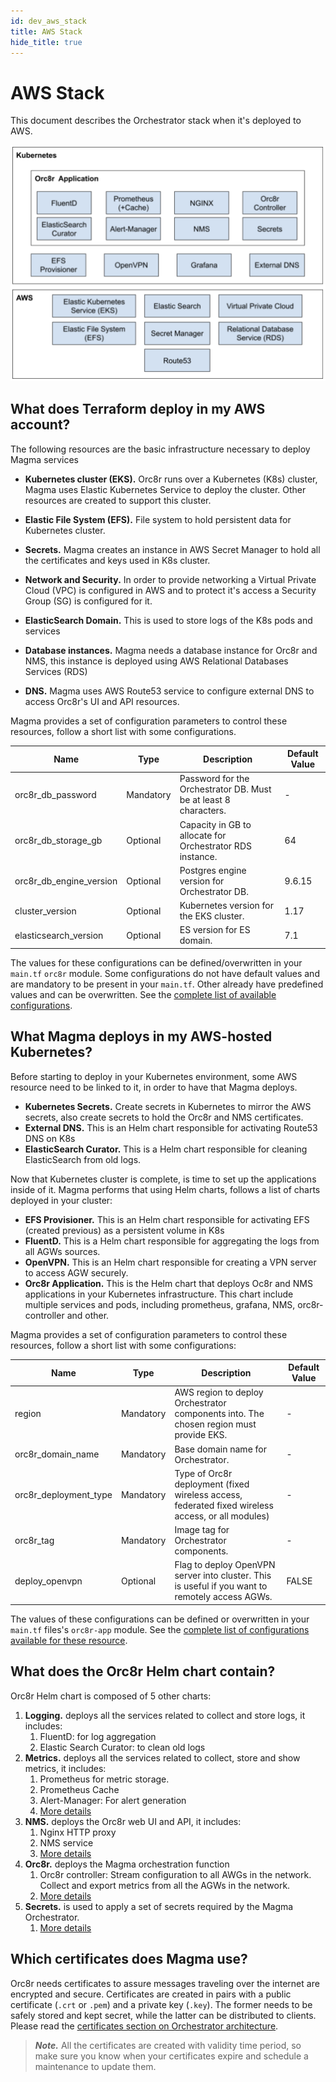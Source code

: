 ```yaml
---
id: dev_aws_stack
title: AWS Stack
hide_title: true
---
```


# AWS Stack

This document describes the Orchestrator stack when it's deployed to AWS.

![orc8r_aws_stack](../assets/orc8r/orc8r_aws_stack.png)

## What does Terraform deploy in my AWS account?

The following resources are the basic infrastructure necessary to deploy Magma services

- **Kubernetes cluster (EKS).** Orc8r runs over a Kubernetes (K8s) cluster, Magma uses Elastic Kubernetes Service to deploy the cluster. Other resources are created to support this cluster.
- **Elastic File System (EFS).** File system to hold persistent data for Kubernetes cluster.
- **Secrets.** Magma creates an instance in AWS Secret Manager to hold all the certificates and keys used in K8s cluster.
- **Network and Security.** In order to provide networking a Virtual Private Cloud (VPC) is configured in AWS and to protect it's access a Security Group (SG) is configured for it.

- **ElasticSearch Domain.** This is used to store logs of the K8s pods and services
- **Database instances.** Magma needs a database instance for Orc8r and NMS, this instance is deployed using AWS Relational Databases Services (RDS)
- **DNS.** Magma uses AWS Route53 service to configure external DNS to access Orc8r's UI and API resources.

Magma provides a set of configuration parameters to control these resources, follow a short list with some configurations.

|Name |Type |Description |Default Value |
|--- |--- |--- |--- |
|orc8r_db_password |Mandatory |Password for the Orchestrator DB. Must be at least 8 characters. |- |
|orc8r_db_storage_gb |Optional |Capacity in GB to allocate for Orchestrator RDS instance. |64 |
|orc8r_db_engine_version |Optional |Postgres engine version for Orchestrator DB. |9.6.15 |
|cluster_version |Optional |Kubernetes version for the EKS cluster. |1.17 |
|elasticsearch_version |Optional |ES version for ES domain. |7.1 |

The values for these configurations can be defined/overwritten in your `main.tf` `orc8r` module.
Some configurations do not have default values and are mandatory to be present in your `main.tf`.
Other already have predefined values and can be overwritten.
See the [complete list of available configurations](https://github.com/magma/magma/blob/master/orc8r/cloud/deploy/terraform/orc8r-aws/variables.tf).

## What Magma deploys in my AWS-hosted Kubernetes?

Before starting to deploy in your Kubernetes environment, some AWS resource need to be linked to it, in order to have that Magma deploys.

- **Kubernetes Secrets.** Create secrets in Kubernetes to mirror the AWS secrets, also create secrets to hold the Orc8r and NMS certificates.
- **External DNS.** This is an Helm chart responsible for activating Route53 DNS on K8s
- **ElasticSearch Curator.** This is a Helm chart responsible for cleaning ElasticSearch from old logs.

Now that Kubernetes cluster is complete, is time to set up the applications inside of it. Magma performs that using Helm charts, follows a list of charts deployed in your cluster:

- **EFS Provisioner.** This is an Helm chart responsible for activating EFS (created previous) as a persistent volume in K8s
- **FluentD.** This is a Helm chart responsible for aggregating the logs from all AGWs sources.
- **OpenVPN.** This is an Helm chart responsible for creating a VPN server to access AGW securely.
- **Orc8r Application.** This is the Helm chart that deploys Oc8r and NMS applications in your Kubernetes infrastructure. This chart include multiple services and pods, including prometheus, grafana, NMS, orc8r-controller and other.

Magma provides a set of configuration parameters to control these resources, follow a short list with some configurations:

|Name |Type |Description |Default Value |
|--- |--- |--- |--- |
|region |Mandatory |AWS region to deploy Orchestrator components into. The chosen region must provide EKS. |- |
|orc8r_domain_name |Mandatory |Base domain name for Orchestrator. |- |
|orc8r_deployment_type |Mandatory |Type of Orc8r deployment (fixed wireless access, federated fixed wireless access, or all modules) |- |
|orc8r_tag |Mandatory |Image tag for Orchestrator components. |- |
|deploy_openvpn |Optional |Flag to deploy OpenVPN server into cluster. This is useful if you want to remotely access AGWs. |FALSE |

The values of these configurations can be defined or overwritten in your `main.tf` files's `orc8r-app` module.
See the [complete list of configurations available for these resource](https://github.com/magma/magma/blob/master/orc8r/cloud/deploy/terraform/orc8r-helm-aws/variables.tf).

## What does the Orc8r Helm chart contain?

Orc8r Helm chart is composed of 5 other charts:

1. **Logging.** deploys all the services related to collect and store logs, it includes:
    1. FluentD: for log aggregation
    2. Elastic Search Curator: to clean old logs
2. **Metrics.** deploys all the services related to collect, store and show metrics, it includes:
    1. Prometheus for metric storage.
    2. Prometheus Cache
    3. Alert-Manager: For alert generation
    4. [More details](https://github.com/magma/magma/blob/master/orc8r/cloud/helm/orc8r/charts/metrics/README.md)
3. **NMS.** deploys the Orc8r web UI and API, it includes:
    1. Nginx HTTP proxy
    2. NMS service
    3. [More details](https://github.com/magma/magma/blob/master/orc8r/cloud/helm/orc8r/charts/nms/README.md)
4. **Orc8r.** deploys the Magma orchestration function
    1. Orc8r controller: Stream configuration to all AWGs in the network. Collect and export metrics from all the AGWs in the network.
    2. [More details](https://github.com/magma/magma/blob/master/orc8r/cloud/helm/README.md)
5. **Secrets.** is used to apply a set of secrets required by the Magma Orchestrator.
    1. [More details](https://github.com/magma/magma/blob/master/orc8r/cloud/helm/orc8r/charts/secrets/README.md)

## Which certificates does Magma use?

Orc8r needs certificates to assure messages traveling over the internet are encrypted and secure. Certificates are created in pairs with a public certificate (`.crt` or `.pem`) and a private key (`.key`). The former needs to be safely stored and kept secret, while the latter can be distributed to clients. Please read the [certificates section on Orchestrator architecture](https://magma.github.io/magma/docs/next/orc8r/dev_security#certificates).

> ***Note.*** All the certificates are created with validity time period, so make sure you know when your certificates expire and schedule a maintenance to update them.
